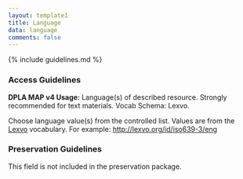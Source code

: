 ```yaml
---
layout: template1
title: Language
data: language
comments: false
---
```


{% include guidelines.md %}

### Access Guidelines

**DPLA MAP v4 Usage:** Language(s) of described resource. Strongly recommended for text materials. Vocab Schema: Lexvo.

Choose language value(s) from the controlled list. Values are from the [Lexvo](http://www.lexvo.org/index.html) vocabulary. For example: http://lexvo.org/id/iso639-3/eng

### Preservation Guidelines

This field is not included in the preservation package.
